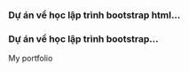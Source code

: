 <h3>
    Dự án về học lập trình bootstrap html...

<h3>
Dự án về học lập trình bootstrap...
</h3>
<p>My portfolio</p>
